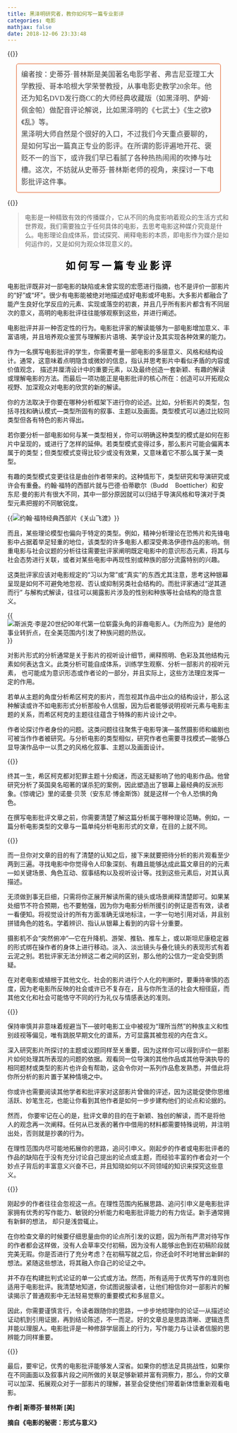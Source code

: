 ```yaml
---
title: 黑泽明研究者，教你如何写一篇专业影评
categories: 电影
mathjax: false
date: 2018-12-06 23:33:48
---
```

{{<img src="https://ian2.oss-cn-hangzhou.aliyuncs.com/2018-12-06-153420.jpg" alt="">}}
<p>
<section class="" style="margin-right: auto; margin-bottom: 2px; margin-left: auto; padding: 10px; line-height: 27px; color: #3e3e3e; font-family: Optima-Regular, PingFangTC-light; font-size: 16px; max-width: 92%; box-sizing: border-box; border-radius: 5px; word-wrap: break-word !important; border: 1px solid #e2561b;">
编者按：史蒂芬·普林斯是美国著名电影学者、弗吉尼亚理工大学教授、哥本哈根大学荣誉教授，从事电影史教学20余年。他还为知名DVD发行商CC的大师经典收藏版（如黑泽明、萨姆·佩金帕）做配音评论解说，比如黑泽明的《七武士》《生之欲》《乱》等。<br>黑泽明大师自然是个很好的入口，不过我们今天重点要聊的，是如何写出一篇真正专业的影评。在所谓的影评遍地开花、褒贬不一的当下，或许我们早已看腻了各种热热闹闹的吹捧与吐槽。这次，不妨就从史蒂芬·普林斯老师的视角，来探讨一下电影批评这件事。
</section>
</p>

{{<img src="https://ian2.oss-cn-hangzhou.aliyuncs.com/2018-12-06-153430.jpg" alt="">}}

> 电影是一种精致有效的传播媒介，它从不同的角度影响着观众的生活方式和世界观，我们需要独立于任何具体的电影，去思考电影这种媒介究竟是什么。电影理论自成体系，尝试探究、阐释电影的本质，即电影作为媒介是如何运作的，又是如何为观众体现意义的。

<p style="font-size: 22px;color:#000;text-align: center;"><b>如 何 写 一 篇 专 业 影 评</b></p>

电影批评既非对一部电影的缺陷或未曾实现的宏愿进行指摘，也不是评价一部影片的“好”或“坏”。很少有电影能被绝对地描述成好电影或坏电影。大多影片都融合了能产生良好化学反应的元素、实现或落空的初衷，并且几乎所有影片都含有不同层次的意义，高明的电影批评往往能够观察到这些，并进行阐述。

电影批评并非一种否定性的行为。电影批评家的解读能够为一部电影增加意义、丰富语境，并且培养观众鉴赏与理解影片语境、美学设计及其实现各种效果的能力。

作为一名撰写电影批评的学生，你需要考量一部电影的多层意义、风格和结构设计。通常，这意味着点明隐含或微妙的信息，指认并思考影片中看似矛盾的内容或价值观念， 描述并厘清设计中的重要元素，以及最终创造一套新颖、有趣的解读或理解电影的方法。而最后一项功能正是电影批评的核心所在：创造可以开拓观众视野、加深观众对电影的欣赏的新的解读。

你的方法取决于你要在哪种分析框架下进行你的论述。比如，分析影片的类型，包括寻找和确认模式—类型所固有的叙事、主题以及画面。类型模式可以通过比较同类型但各有特色的影片得出。

若你要分析一部电影如何与某一类型相关，你可以明确这种类型的模式是如何在影片中呈现的，或进行了怎样的延伸。若类型模式变得过多，那么影片可能会偏离本属于的类型；但类型模式变得比较少或没有效果，又意味着它不那么属于某一类型。

有趣的类型模式变更往往是由创作者带来的。这种情形下，类型研究和导演研究或许会有重叠。约翰·福特的西部片就与巴德·伯蒂歇尔（Budd    Boetticher）和安东尼·曼的影片有很大不同，其中一部分原因就可以归结于导演风格和导演对于类型元素把握的不同敏锐度。

{{<img src="https://ian2.oss-cn-hangzhou.aliyuncs.com/2018-12-06-153522.jpg" alt="约翰·福特经典西部片《关山飞渡》">}}

而且，某些理论模型也偏向于特定的类型。例如，精神分析理论在恐怖片和先锋电影中占据着举足轻重的地位，该类型的许多电影人都深受弗洛伊德作品的影响。侧重电影与社会议题的分析往往需要批评家阐明既定电影中的意识形态元素，将其与社会态势进行关联，或者对某些电影中再现性别或种族的部分流露特别的兴趣。

这类批评家应该对电影规定的“习以为常”或“真实”的东西尤其注意，思考这种银幕呈现是如何不可避免地忽视、否认或抑制另类社会结构的。而批评家通过“逆其道而行” 与解构式解读，往往可以揭露影片涉及的性别和种族等社会结构的隐含意义。

{{<img src="https://ian2.oss-cn-hangzhou.aliyuncs.com/2018-12-06-153540.jpg" alt="斯派克·李是20世纪90年代第一位崭露头角的非裔电影人。《为所应为》是他的事业转折点，在全美范围内引发了种族问题的热议。">}}

对影片形式的分析通常是关于影片的视听设计细节，阐释照明、色彩及其他结构元素如何表达含义。此类分析可能自成体系，训练学生观察、分析一部影片的视听元素， 也可能成为意识形态或作者论的一部分，并且实际上，这些方法理应发挥一定的作用。

若单从主题的角度分析希区柯克的影片，而忽视其作品中出众的结构设计，那么这种解读或许不如电影形式分析那般令人信服，因为后者能够说明视听元素与电影主题的关系，而希区柯克的主题往往蕴含于特殊的影片设计之中。

作者论探讨作者身份的问题。这类问题往往聚焦于电影导演—虽然摄影师和编剧也可被当作作者被研究。与分析电影的类型相似，研究作者也需要寻找模式—能够凸显导演作品中一以贯之的风格化叙事、主题以及画面设计。

{{<img src="https://ian2.oss-cn-hangzhou.aliyuncs.com/2018-12-06-153554.jpg" alt="">}}

终其一生，希区柯克都对犯罪主题十分痴迷，而这无疑影响了他的电影作品。他曾研究分析了英国臭名昭著的谋杀犯的案例，因此塑造出了银幕上最经典的反派形象。《惊魂记》里的诺曼·贝茨（安东尼·博金斯饰）就是这样一个令人恐惧的角色。

在撰写电影批评文章之前，你需要清楚了解这篇分析属于哪种理论范畴。例如，一篇分析电影类型的文章与一篇单纯分析电影形式的文章，在目的上就不同。

{{<img src="https://ian2.oss-cn-hangzhou.aliyuncs.com/2018-12-06-153609.jpg" alt="">}}

而一旦你对文章的目的有了清楚的认知之后，接下来就要把待分析的影片观看至少两到三遍。寻找电影中你觉得令人印象深刻、有趣且能够达成此篇文章目的的元素—如关键场景、角色互动、叙事结构以及视听设计等。找到这些元素后，对其认真描述。

无须做到事无巨细，只需将你正展开解读所需的镜头或场景阐释清楚即可。如果某处细节不符合预期，也不要勉强，因为你为电影分析所援引的例证是否有效，读者一看便知。将视觉设计的所有方面准确无误地标注，一字一句地引用对话，并且别拼错角色的姓名。学着辨识、指认从银幕上看到的内容十分重要。

摄影机不会“突然俯冲”—它在升降机、游架、推轨、推车上，或以斯坦尼康稳定器的形式绑在操作者的身体上进行移动。淡入、淡出镜头与叠化镜头的表现形式有着云泥之别。若批评家无法分辨这二者之间的区别，那么他的公信力一定会受到质疑。

在对老电影或植根于其他文化、社会的影片进行个人化的判断时，要秉持审慎的态度，因为老电影所反映的社会或许已不复存在，且与你所生活的社会大相径庭，而其他文化和社会可能恪守不同的行为礼仪与情感表达的准则。

{{<img src="https://ian2.oss-cn-hangzhou.aliyuncs.com/2018-12-06-153622.jpg" alt="">}}

保持审慎并非意味着规避当下—彼时电影工业中被视为“理所当然”的种族主义和性别歧视等偏见，唯有跳脱早期文化的谱系，方可显露其被忽视的内在含义。

深入研究影片所探讨的主题或议题同样至关重要，因为这样你可以得到评价一部影片如何处理其所表现的问题的依据。观看同一位导演的其他作品或其他导演执导的相同题材或类型的影片也许会有帮助，这会令你对一系列作品愈发熟悉，并借此将你所分析的影片置于某种情境之中。

你或许也需要阅读其他学者和批评家对这部影片曾做的评述，因为这能促使你思维活跃、妙笔生花，也能让你看到其他作者是如何一步步建构他们的论点和论据的。

然而， 你要牢记在心的是，批评文章的目的在于新颖、独创的解读，而不是将他人的观念再一次阐释。任何从已发表的著作中借用的材料都需要特殊说明，并注明出处，否则就是抄袭的行为。

在理性范围内尽可能地拓展你的思路，追问引申义。刚起步的作者或电影批评者的作品的缺陷在于没有充分讨论自己提出的论点或主题，而经验丰富的作者会对一个妙点子背后的丰富意义兴奋不已，并且知晓如何以不同领域的知识来探究这些意义。

{{<img src="https://ian2.oss-cn-hangzhou.aliyuncs.com/2018-12-06-153632.jpg" alt="">}}

刚起步的作者往往会忽视这一点。在理性范围内拓展思路、追问引申义是电影批评家拥有优秀的写作能力、敏锐的分析能力和电影批评能力的有力佐证。新手通常拥有新鲜的想法， 却只是浅尝辄止。

在你检查文章的时候要仔细思量由你的论点所引发的议题，因为所有严肃对待写作的作者都会这样做，没有人会草率交付初稿，因为没有人能够出色到在初稿阶段就完美无瑕。你是否进行了充分考虑？在初稿写就之后，你还会时不时地冒出新鲜的想法。紧随这些想法，将其融入你自己的论证之中。

并不存在构建批判式论证的单一公式或方法。然而，所有适用于优秀写作的准则也适用于电影批评。我清楚地知道，你试图说服读者，让他们相信你对一部影片的解读揭示了普通观影中无法轻易觉察的重要模式和多层意义。

因此，你需要谨慎言行，令读者跟随你的思路，一步步地梳理你的论证—从描述论证动机到引用证据，再到结论陈述，不一而足。好的文章总是思路清晰、逻辑连贯并能以理服人。电影批评是一种修辞学层面上的行为，写作能力与让读者信服的思辨能力同样重要。

{{<img src="https://ian2.oss-cn-hangzhou.aliyuncs.com/2018-12-06-swimming.gif" alt="">}}

最后，要牢记，优秀的电影批评能够发人深省。如果你的想法足具挑战性，如果你在不同画面以及叙事片段之间所做的关联足够新颖并富有洞察力，那么，你的文章可以加深、拓展观众对于一部影片的理解，甚至会促使他们带着新体悟重新观看电影。


**作者| 斯蒂芬·普林斯 [美]**

**摘自《电影的秘密：形式与意义》**
